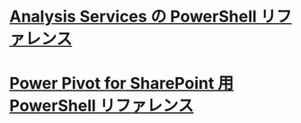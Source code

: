 # [Analysis Services の PowerShell リファレンス](analysis-services-powershell-reference.md)  
# [Power Pivot for SharePoint 用 PowerShell リファレンス](powershell-reference-for-power-pivot-for-sharepoint.md)  
